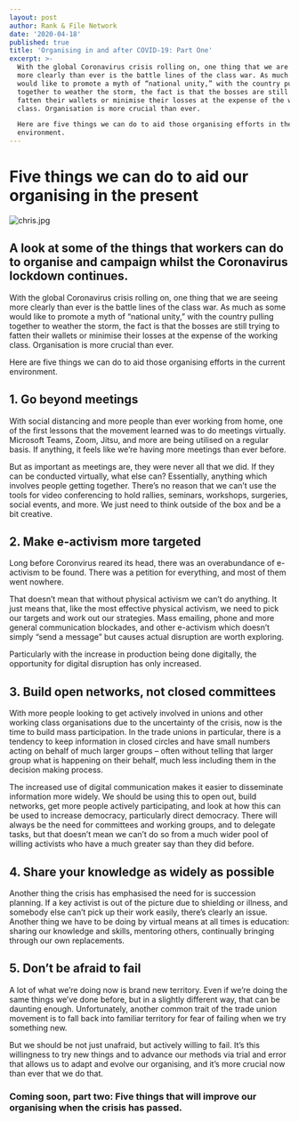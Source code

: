 ```yaml
---
layout: post
author: Rank & File Network
date: '2020-04-18'
published: true
title: 'Organising in and after COVID-19: Part One'
excerpt: >-
  With the global Coronavirus crisis rolling on, one thing that we are seeing
  more clearly than ever is the battle lines of the class war. As much as some
  would like to promote a myth of “national unity,” with the country pulling
  together to weather the storm, the fact is that the bosses are still trying to
  fatten their wallets or minimise their losses at the expense of the working
  class. Organisation is more crucial than ever.

  Here are five things we can do to aid those organising efforts in the current
  environment.
---
```

# Five things we can do to aid our organising in the present

![chris.jpg]({{site.baseurl}}/assets/images/chris.jpg)

## A look at some of the things that workers can do to organise and campaign whilst the Coronavirus lockdown continues.

With the global Coronavirus crisis rolling on, one thing that we are seeing more clearly than ever is the battle lines of the class war. As much as some would like to promote a myth of “national unity,” with the country pulling together to weather the storm, the fact is that the bosses are still trying to fatten their wallets or minimise their losses at the expense of the working class. Organisation is more crucial than ever.

Here are five things we can do to aid those organising efforts in the current environment.

## 1. Go beyond meetings

With social distancing and more people than ever working from home, one of the first lessons that the movement learned was to do meetings virtually. Microsoft Teams, Zoom, Jitsu, and more are being utilised on a regular basis. If anything, it feels like we’re having more meetings than ever before.

But as important as meetings are, they were never all that we did. If they can be conducted virtually, what else can? Essentially, anything which involves people getting together. There’s no reason that we can’t use the tools for video conferencing to hold rallies, seminars, workshops, surgeries, social events, and more. We just need to think outside of the box and be a bit creative.

## 2. Make e-activism more targeted

Long before Coronvirus reared its head, there was an overabundance of e-activism to be found. There was a petition for everything, and most of them went nowhere.

That doesn’t mean that without physical activism we can’t do anything. It just means that, like the most effective physical activism, we need to pick our targets and work out our strategies. Mass emailing, phone and more general communication blockades, and other e-activism which doesn’t simply “send a message” but causes actual disruption are worth exploring.

Particularly with the increase in production being done digitally, the opportunity for digital disruption has only increased.

## 3. Build open networks, not closed committees

With more people looking to get actively involved in unions and other working class organisations due to the uncertainty of the crisis, now is the time to build mass participation. In the trade unions in particular, there is a tendency to keep information in closed circles and have small numbers acting on behalf of much larger groups – often without telling that larger group what is happening on their behalf, much less including them in the decision making process.

The increased use of digital communication makes it easier to disseminate information more widely. We should be using this to open out, build networks, get more people actively participating, and look at how this can be used to increase democracy, particularly direct democracy. There will always be the need for committees and working groups, and to delegate tasks, but that doesn’t mean we can’t do so from a much wider pool of willing activists who have a much greater say than they did before.

## 4. Share your knowledge as widely as possible

Another thing the crisis has emphasised the need for is succession planning. If a key activist is out of the picture due to shielding or illness, and somebody else can’t pick up their work easily, there’s clearly an issue. Another thing we have to be doing by virtual means at all times is education: sharing our knowledge and skills, mentoring others, continually bringing through our own replacements.

## 5. Don’t be afraid to fail

A lot of what we’re doing now is brand new territory. Even if we’re doing the same things we’ve done before, but in a slightly different way, that can be daunting enough. Unfortunately, another common trait of the trade union movement is to fall back into familiar territory for fear of failing when we try something new.

But we should be not just unafraid, but actively willing to fail. It’s this willingness to try new things and to advance our methods via trial and error that allows us to adapt and evolve our organising, and it’s more crucial now than ever that we do that.

### Coming soon, part two: Five things that will improve our organising when the crisis has passed.
